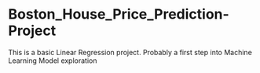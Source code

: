 # Boston_House_Price_Prediction-Project
This is a basic Linear Regression project. Probably a first step into Machine Learning Model exploration
